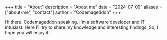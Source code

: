 +++ title = "About" description = "About me" date = "2024-07-09" aliases = ["about-me", "contact"] author = "Codemageddon" +++

Hi there. Codemageddon speaking. I'm a software developer and IT intusiast.
Here I'll try to share my knowledge and interesting findings. So, I hope you will enjoy it!
